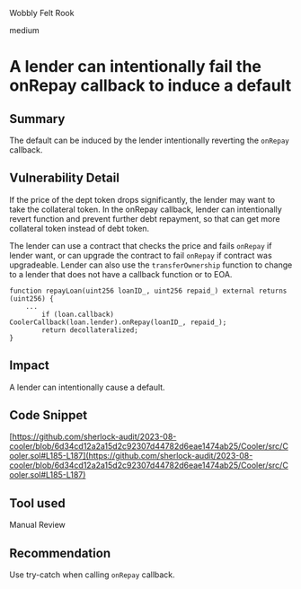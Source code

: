 Wobbly Felt Rook

medium

# A lender can intentionally fail the onRepay callback to induce a default
## Summary

The default can be induced by the lender intentionally reverting the `onRepay` callback.

## Vulnerability Detail

If the price of the dept token drops significantly, the lender may want to take the collateral token. In the onRepay callback, lender can intentionally revert function and prevent further debt repayment, so that can get more collateral token instead of debt token.

The lender can use a contract that checks the price and fails `onRepay` if lender want, or can upgrade the contract to fail `onRepay` if contract was upgradeable. Lender can also use the `transferOwnership` function to change to a lender that does not have a callback function or to EOA.

```solidity
function repayLoan(uint256 loanID_, uint256 repaid_) external returns (uint256) {
	...
        if (loan.callback) CoolerCallback(loan.lender).onRepay(loanID_, repaid_);
        return decollateralized;
}
```

## Impact

A lender can intentionally cause a default.

## Code Snippet

[https://github.com/sherlock-audit/2023-08-cooler/blob/6d34cd12a2a15d2c92307d44782d6eae1474ab25/Cooler/src/Cooler.sol#L185-L187](https://github.com/sherlock-audit/2023-08-cooler/blob/6d34cd12a2a15d2c92307d44782d6eae1474ab25/Cooler/src/Cooler.sol#L185-L187)

## Tool used

Manual Review

## Recommendation

Use try-catch when calling `onRepay` callback.